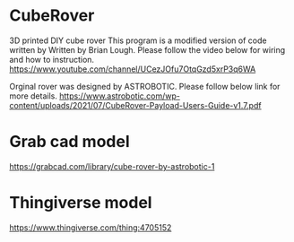 # CubeRover
3D printed DIY cube rover
This program is a modified version of code written by Written by Brian Lough.
Please follow the video below for wiring and how to instruction.
https://www.youtube.com/channel/UCezJOfu7OtqGzd5xrP3q6WA

Orginal rover was designed by ASTROBOTIC. Please follow below link for more details.
https://www.astrobotic.com/wp-content/uploads/2021/07/CubeRover-Payload-Users-Guide-v1.7.pdf

# Grab cad model
https://grabcad.com/library/cube-rover-by-astrobotic-1

# Thingiverse model
https://www.thingiverse.com/thing:4705152
